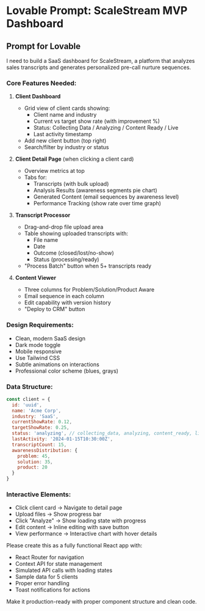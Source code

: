 # Lovable Prompt: ScaleStream MVP Dashboard

## Prompt for Lovable

I need to build a SaaS dashboard for ScaleStream, a platform that analyzes sales transcripts and generates personalized pre-call nurture sequences. 

### Core Features Needed:

1. **Client Dashboard**
   - Grid view of client cards showing:
     - Client name and industry
     - Current vs target show rate (with improvement %)
     - Status: Collecting Data / Analyzing / Content Ready / Live
     - Last activity timestamp
   - Add new client button (top right)
   - Search/filter by industry or status

2. **Client Detail Page** (when clicking a client card)
   - Overview metrics at top
   - Tabs for:
     - Transcripts (with bulk upload)
     - Analysis Results (awareness segments pie chart)
     - Generated Content (email sequences by awareness level)
     - Performance Tracking (show rate over time graph)

3. **Transcript Processor**
   - Drag-and-drop file upload area
   - Table showing uploaded transcripts with:
     - File name
     - Date
     - Outcome (closed/lost/no-show)
     - Status (processing/ready)
   - "Process Batch" button when 5+ transcripts ready

4. **Content Viewer**
   - Three columns for Problem/Solution/Product Aware
   - Email sequence in each column
   - Edit capability with version history
   - "Deploy to CRM" button

### Design Requirements:
- Clean, modern SaaS design
- Dark mode toggle
- Mobile responsive
- Use Tailwind CSS
- Subtle animations on interactions
- Professional color scheme (blues, grays)

### Data Structure:
```javascript
const client = {
  id: 'uuid',
  name: 'Acme Corp',
  industry: 'SaaS',
  currentShowRate: 0.12,
  targetShowRate: 0.25,
  status: 'analyzing', // collecting_data, analyzing, content_ready, live
  lastActivity: '2024-01-15T10:30:00Z',
  transcriptCount: 15,
  awarenessDistribution: {
    problem: 45,
    solution: 35,
    product: 20
  }
}
```

### Interactive Elements:
- Click client card → Navigate to detail page
- Upload files → Show progress bar
- Click "Analyze" → Show loading state with progress
- Edit content → Inline editing with save button
- View performance → Interactive chart with hover details

Please create this as a fully functional React app with:
- React Router for navigation
- Context API for state management
- Simulated API calls with loading states
- Sample data for 5 clients
- Proper error handling
- Toast notifications for actions

Make it production-ready with proper component structure and clean code.